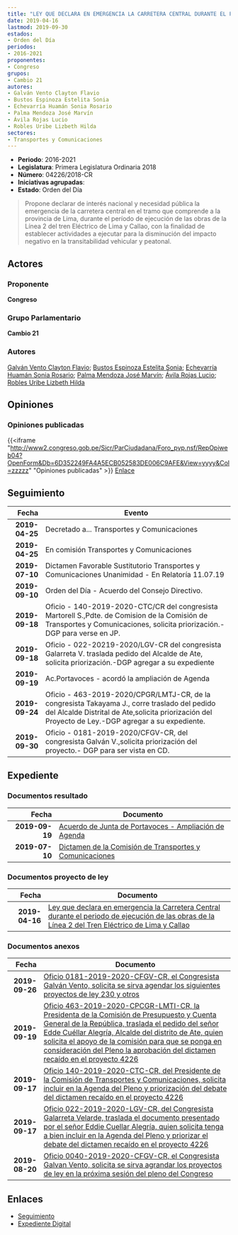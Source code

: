 ```yaml
---
title: "LEY QUE DECLARA EN EMERGENCIA LA CARRETERA CENTRAL DURANTE EL PERÍODO DE EJECUCIÓN DE LAS OBRAS DE LA LÍNEA 2 DEL TREN ELÉCTRICO DE LIMA Y CALLAO"
date: 2019-04-16
lastmod: 2019-09-30
estados:
- Orden del Día
periodos:
- 2016-2021
proponentes:
- Congreso
grupos:
- Cambio 21
autores:
- Galván Vento Clayton Flavio
- Bustos Espinoza Estelita Sonia
- Echevarría Huamán Sonia Rosario
- Palma Mendoza José Marvín
- Ávila Rojas Lucio
- Robles Uribe Lizbeth Hilda
sectores:
- Transportes y Comunicaciones
---
```

- **Periodo**: 2016-2021
- **Legislatura**: Primera Legislatura Ordinaria 2018
- **Número**: 04226/2018-CR
- **Iniciativas agrupadas**: 
- **Estado**: Orden del Día

> Propone declarar de interés nacional y necesidad pública la emergencia de la carretera central en el tramo que comprende a la provincia de Lima, durante el período de ejecución de las obras de la Línea 2 del tren Eléctrico de Lima y Callao, con la finalidad de establecer actividades a ejecutar para la disminución del impacto negativo en la transitabilidad vehicular y peatonal.


## Actores

### Proponente

**Congreso**

### Grupo Parlamentario

**Cambio 21**

### Autores

[Galván Vento Clayton Flavio](mailto:mailto:cgalvan@congreso.gob.pe); [Bustos Espinoza Estelita Sonia](mailto:mailto:ebustos@congreso.gob.pe); [Echevarría Huamán Sonia Rosario](mailto:mailto:sechevarria@congreso.gob.pe); [Palma Mendoza José Marvín](mailto:mailto:jpalma@congreso.gob.pe); [Ávila Rojas Lucio](mailto:mailto:lavilar@congreso.gob.pe); [Robles Uribe Lizbeth Hilda](mailto:mailto:lroblesu@congreso.gob.pe)

## Opiniones

### Opiniones publicadas

{{<iframe "http://www2.congreso.gob.pe/Sicr/ParCiudadana/Foro_pvp.nsf/RepOpiweb04?OpenForm&Db=6D352249FA4A5ECB052583DE006C9AFE&View=yyyy&Col=zzzzz" "Opiniones publicadas" >}}
[Enlace](http://www2.congreso.gob.pe/Sicr/ParCiudadana/Foro_pvp.nsf/RepOpiweb04?OpenForm&Db=6D352249FA4A5ECB052583DE006C9AFE&View=yyyy&Col=zzzzz)


## Seguimiento

| Fecha | Evento |
|------:|--------|
| **2019-04-25** | Decretado a... Transportes y Comunicaciones |
| **2019-04-25** | En comisión Transportes y Comunicaciones |
| **2019-07-10** | Dictamen Favorable Sustitutorio Transportes y Comunicaciones Unanimidad - En Relatoría 11.07.19 |
| **2019-09-10** | Orden del Día - Acuerdo del Consejo Directivo. |
| **2019-09-18** | Oficio - 140-2019-2020-CTC/CR del congresista Martorell S.,Pdte. de Comision de la Comisión de Transportes y Comunicaciones, solicita priorización.-DGP para verse en JP. |
| **2019-09-18** | Oficio - 022-20219-2020/LGV-CR del congresista Galarreta V. traslada pedido del Alcalde de Ate, solicita priorización.-DGP agregar a su expediente |
| **2019-09-19** | Ac.Portavoces - acordó la ampliación de Agenda |
| **2019-09-24** | Oficio - 463-2019-2020/CPGR/LMTJ-CR, de la congresista Takayama J., corre traslado del pedido del Alcalde Distrital de Ate,solicita priorización del Proyecto de Ley.-DGP agregar a su expediente. |
| **2019-09-30** | Oficio - 0181-2019-2020/CFGV-CR, del congresista Galván V.,solicita priorización del proyecto.- DGP para ser vista en CD. |

## Expediente

### Documentos resultado

| Fecha | Documento |
|------:|-----------|
| **2019-09-19** | [Acuerdo de Junta de Portavoces - Ampliación de Agenda](http://www.leyes.congreso.gob.pe/Documentos/2016_2021/Acuerdos/Junta_Portavoces/AJP0422620190919.pdf) |
| **2019-07-10** | [Dictamen de la Comisión de Transportes y Comunicaciones](http://www.leyes.congreso.gob.pe/Documentos/2016_2021/Dictamenes/Proyectos_de_Ley/04226DC23MAY20190710.pdf) |

### Documentos proyecto de ley

| Fecha | Documento |
|------:|-----------|
| **2019-04-16** | [Ley que declara en emergencia la Carretera Central durante el periodo de ejecución de las obras de la Línea 2 del Tren Eléctrico de Lima y Callao](http://www.leyes.congreso.gob.pe/Documentos/2016_2021/Proyectos_de_Ley_y_de_Resoluciones_Legislativas/PL0422620190416..pdf) |

### Documentos anexos

| Fecha | Documento |
|------:|-----------|
| **2019-09-26** | [Oficio 0181-2019-2020-CFGV-CR, el Congresista Galván Vento, solicita se sirva agendar los siguientes proyectos de ley 230 y otros](http://www.leyes.congreso.gob.pe/Documentos/2016_2021/Oficios/Congresistas/OFICIO-0181-2019-2020-CFGV-CR.pdf) |
| **2019-09-19** | [Oficio 463-2019-2020-CPCGR-LMTI-CR, la Presidenta de la Comisión de Presupuesto y Cuenta General de la República, traslada el pedido del señor Edde Cuéllar Alegría, Alcalde del distrito de Ate, quien solicita el apoyo de la comisión para que se ponga en consideración del Pleno la aprobación del dictamen recaído en el proyecto 4226](http://www.leyes.congreso.gob.pe/Documentos/2016_2021/Oficios/Comisiones_Ordinarias/OFICIO-463-2019-2020-CPCGR-LMTI-CR.pdf) |
| **2019-09-17** | [Oficio 140-2019-2020-CTC-CR, del Presidente de la Comisión de Transportes y Comunicaciones, solicita incluir en la Agenda del Pleno y priorización del debate del dictamen recaído en el proyecto 4226](http://www.leyes.congreso.gob.pe/Documentos/2016_2021/Oficios/Comisiones_Ordinarias/OFICIO-140-2019-2020-CTC-CR.pdf) |
| **2019-09-17** | [Oficio 022-2019-2020-LGV-CR, del Congresista Galarreta Velarde, traslada el documento presentado por el señor Eddie Cuellar Alegría, quien solicita tenga a bien incluir en la Agenda del Pleno y priorizar el debate del dictamen recaído en el proyecto 4226](http://www.leyes.congreso.gob.pe/Documentos/2016_2021/Oficios/Congresistas/OFICIO-022-2019-2020-LGV-CR.pdf) |
| **2019-08-20** | [Oficio 0040-2019-2020-CFGV-CR, el Congresista Galvan Vento, solicita se sirva agrandar los proyectos de ley en la próxima sesión del pleno del Congreso](http://www.leyes.congreso.gob.pe/Documentos/2016_2021/Oficios/Congresistas/OFICIO-0040-2019-2020-CFGV-CR.pdf) |

## Enlaces

- [Seguimiento](http://www2.congreso.gob.pe/Sicr/TraDocEstProc/CLProLey2016.nsf/f7fff46988ca05b1052578e100829cc7/ac90f5cee8e27676052583de00823e6f?OpenDocument)
- [Expediente Digital](http://www2.congreso.gob.pe/Sicr/TraDocEstProc/CLProLey2016.nsf/f7fff46988ca05b1052578e100829cc7/ac90f5cee8e27676052583de00823e6f?OpenDocument&Click=05257FB7005EB655.eb71d0cf91d8294e05256cdf006b5706/$Body/0.1C6C)

